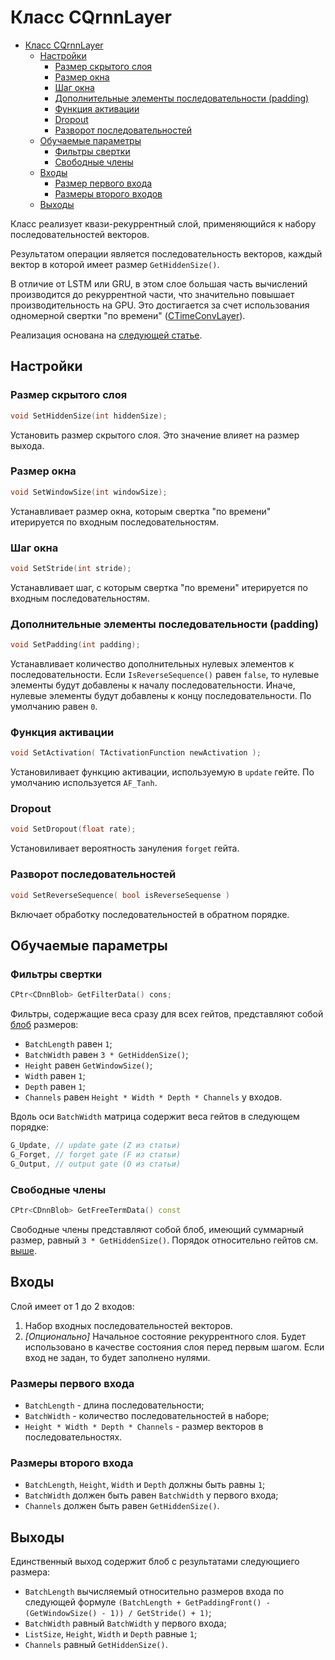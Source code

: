 # Класс CQrnnLayer

<!-- TOC -->

- [Класс CQrnnLayer](#класс-cqrnnlayer)
    - [Настройки](#настройки)
        - [Размер скрытого слоя](#размер-скрытого-слоя)
        - [Размер окна](#размер-окна)
        - [Шаг окна](#шаг-окна)
        - [Дополнительные элементы последовательности (padding)](#дополнительные-элементы-последовательности-(padding))
        - [Функция активации](#функция-активации)
        - [Dropout](#dropout)
        - [Разворот последовательностей](#разворот-последовательностей)
    - [Обучаемые параметры](#обучаемые-параметры)
        - [Фильтры свертки](#фильтры-свертки)
        - [Свободные члены](#свободные-члены)
    - [Входы](#входы)
        - [Размер первого входа](#размер-первого-входа)
        - [Размеры второго входов](#размеры-второго-входов)
    - [Выходы](#выходы)

<!-- /TOC -->

Класс реализует квази-рекуррентный слой, применяющийся к набору последовательностей векторов.

Результатом операции является последовательность векторов, каждый вектор в которой имеет размер `GetHiddenSize()`.

В отличие от LSTM или GRU, в этом слое большая часть вычислений производится до рекуррентной части, что значительно повышает производительность на GPU.
Это достигается за счет использования одномерной свертки "по времени" ([CTimeConvLayer](ConvolutionLayers/TimeConvLayer.md)).

Реализация основана на [следующей статье](https://arxiv.org/abs/1611.01576).

## Настройки

### Размер скрытого слоя

```c++
void SetHiddenSize(int hiddenSize);
```

Установить размер скрытого слоя. Это значение влияет на размер выхода.

### Размер окна

```c++
void SetWindowSize(int windowSize);
```

Устанавливает размер окна, которым свертка "по времени" итерируется по входным последовательностям.

### Шаг окна

```c++
void SetStride(int stride);
```

Устанавливает шаг, с которым свертка "по времени" итерируется по входным последовательностям.

### Дополнительные элементы последовательности (padding)

```c++
void SetPadding(int padding);
```

Устанавливает количество дополнительных нулевых элементов к последовательности. Если `IsReverseSequence()` равен `false`, то нулевые элементы будут добавлены к началу последовательности. Иначе, нулевые элементы будут добавлены к концу последовательности. По умолчанию равен `0`.

### Функция активации

```c++
void SetActivation( TActivationFunction newActivation );
```

Установиливает функцию активации, используемую в `update` гейте. По умолчанию используется `AF_Tanh`.

### Dropout

```c++
void SetDropout(float rate);
```

Установиливает вероятность зануления `forget` гейта.

### Разворот последовательностей

```c++
void SetReverseSequence( bool isReverseSequense )
```

Включает обработку последовательностей в обратном порядке.

## Обучаемые параметры

### Фильтры свертки

```c++
CPtr<CDnnBlob> GetFilterData() cons;
```

Фильтры, содержащие веса сразу для всех гейтов, представляют собой [блоб](DnnBlob.md) размеров:

- `BatchLength` равен `1`;
- `BatchWidth` равен `3 * GetHiddenSize()`;
- `Height` равен `GetWindowSize()`;
- `Width` равен `1`;
- `Depth` равен `1`;
- `Channels` равен `Height * Width * Depth * Channels` у входов.

Вдоль оси `BatchWidth` матрица содержит веса гейтов в следующем порядке:

```c++
G_Update, // update gate (Z из статьи)
G_Forget, // forget gate (F из статьи)
G_Output, // output gate (O из статьи)
```

### Свободные члены

```c++
CPtr<CDnnBlob> GetFreeTermData() const
```

Свободные члены представляют собой блоб, имеющий суммарный размер, равный `3 * GetHiddenSize()`. Порядок относительно гейтов см. [выше](#фильтры-свертки).

## Входы

Слой имеет от 1 до 2 входов:

1. Набор входных последовательностей векторов.
2. *[Опционально]* Начальное состояние рекуррентного слоя. Будет использовано в качестве состояния слоя перед первым шагом. Если вход не задан, то будет заполнено нулями.

### Размеры первого входа

- `BatchLength` - длина последовательности;
- `BatchWidth` - количество последовательностей в наборе;
- `Height * Width * Depth * Channels` - размер векторов в последовательностях.

### Размеры второго входа

- `BatchLength`, `Height`, `Width` и `Depth` должны быть равны `1`;
- `BatchWidth` должен быть равен `BatchWidth` у первого входа;
- `Channels` должен быть равен `GetHiddenSize()`.

## Выходы

Единственный выход содержит блоб с результатами следующиего размера:

- `BatchLength` вычисляемый относительно размеров входа по следующей формуле `(BatchLength + GetPaddingFront() - (GetWindowSize() - 1)) / GetStride() + 1)`;
- `BatchWidth` равный `BatchWidth` у первого входа;
- `ListSize`, `Height`, `Width` и `Depth` равные `1`;
- `Channels` равный `GetHiddenSize()`.
